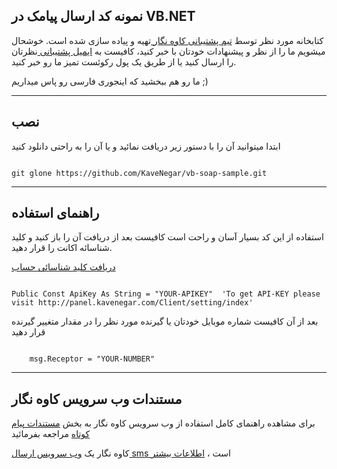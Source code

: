 
<h2>نمونه کد ارسال پیامک 
در VB.NET 
</h2>
<p>
کتابخانه مورد نظر توسط 
<a href="https://kavenegar.com">
 تیم پشتیبانی کاوه نگار
</a>
 تهیه و پیاده سازی شده است.
  خوشحال میشویم ما را از نظر و پیشنهادات خودتان با خبر کنید، 
  کافیست به 
  <a href="mailto:support@kavenegar.com">
 ایمیل پشتیبانی
</a>
نظرتان را ارسال کنید یا از طریق یک 
پول رکوئست تمیز ما رو خبر کنید.
</p>
<p>
ما رو هم ببخشید که اینجوری فارسی رو پاس میداریم ;)
</p>
<hr/>
<h2>
نصب
</h2>
<p>
ابتدا میتوانید آن را با دستور 
زیر 
دریافت نمائید
و یا آن را به راحتی دانلود کنید
</p>
<pre><code>
git glone https://github.com/KaveNegar/vb-soap-sample.git
</code></pre>
<hr/>
<h2>
راهنمای استفاده
</h2>
<p>
استفاده از این کد بسیار آسان و راحت است کافیست بعد از دریافت 
آن را باز کنید و کلید شناسائه اکانت را قرار دهید.
</p>
<p>
<a href="http://panel.kavenegar.com/Client/setting/index">
دریافت کلید شناسائی حساب
</a>
</p>
<pre><code>
Public Const ApiKey As String = "YOUR-APIKEY"  'To get API-KEY please visit http://panel.kavenegar.com/Client/setting/index'
</code></pre>
<p>
بعد از آن کافیست شماره موبایل خودتان یا گیرنده مورد نظر را در مقدار متغییر
گیرنده قرار دهید
</p>
<pre><code>
	msg.Receptor = "YOUR-NUMBER"
</code></pre>
<hr/>
<h2>
مستندات وب سرویس کاوه نگار
</h2>
<p>
برای مشاهده راهنمای کامل استفاده از 
وب سرویس کاوه نگار به 
بخش
<a href="http://kavenegar.com/soap.html">مستندات پیام کوتاه</a>
مراجعه بفرمائید
</p>
<p>
کاوه نگار یک 
<a href="http://kavenegar.com">
وب سرویس ارسال sms
</a>
است
،
<a href="http://kavenegar.com">
اطلاعات بیشتر 
</a>
</p>

